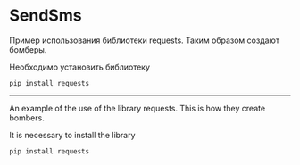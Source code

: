 # SendSms

Пример использования библиотеки requests. Таким образом создают бомберы.

Необходимо установить библиотеку

<code>pip install requests</code>

---

An example of the use of the library requests. This is how they create bombers.

It is necessary to install the library

<code>pip install requests</code>